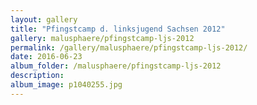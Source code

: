 ```yaml
---
layout: gallery
title: "Pfingstcamp d. linksjugend Sachsen 2012"
gallery: malusphaere/pfingstcamp-ljs-2012
permalink: /gallery/malusphaere/pfingstcamp-ljs-2012/
date: 2016-06-23
album_folder: /malusphaere/pfingstcamp-ljs-2012
description: 
album_image: p1040255.jpg
---
```

